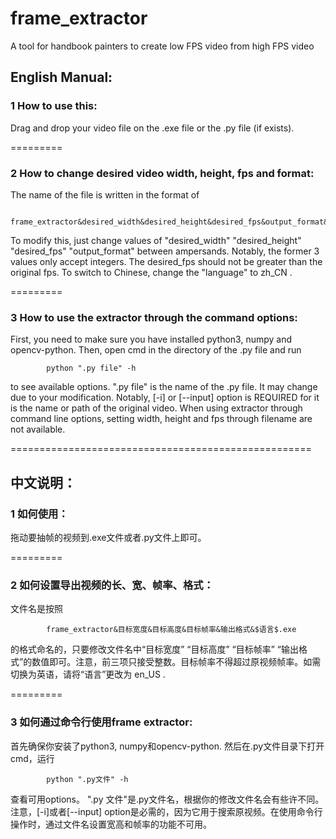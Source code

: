 # frame_extractor
A tool for handbook painters to create low FPS video from high FPS video
## English Manual:
### 1	How to use this:
Drag and drop your video file on the .exe file or the .py file (if exists).

=========

### 2	How to change desired video width, height, fps and format:
The name of the file is written in the format of 

			frame_extractor&desired_width&desired_height&desired_fps&output_format&$language$.exe.

To modify this, just change values of "desired_width" "desired_height" "desired_fps" "output_format" between ampersands. Notably, the former 3 values only accept integers. The desired_fps should not be greater than the original fps. To switch to Chinese, change the "language" to zh_CN .

=========

### 3	How to use the extractor through the command options:
First, you need to make sure you have installed python3, numpy and opencv-python. Then, open cmd in the directory of the .py file and run 
	
			python ".py file" -h 

to see available options. ".py file" is the name of the .py file. It may change due to your modification. Notably, [-i] or [--input] option is REQUIRED for it is the name or path of the original video. When using extractor through command line options, setting width, height and fps through filename are not available.


====================================================


## 中文说明：
### 1	如何使用：
拖动要抽帧的视频到.exe文件或者.py文件上即可。

=========

### 2	如何设置导出视频的长、宽、帧率、格式：
文件名是按照 

			frame_extractor&目标宽度&目标高度&目标帧率&输出格式&$语言$.exe 

的格式命名的，只要修改文件名中“目标宽度” “目标高度” “目标帧率” “输出格式”的数值即可。注意，前三项只接受整数。目标帧率不得超过原视频帧率。如需切换为英语，请将“语言”更改为 en_US .

=========

### 3	如何通过命令行使用frame extractor:
首先确保你安装了python3, numpy和opencv-python. 然后在.py文件目录下打开cmd，运行

			python ".py文件" -h

查看可用options。 ".py 文件"是.py文件名，根据你的修改文件名会有些许不同。注意，[-i]或者[--input] option是必需的，因为它用于搜索原视频。在使用命令行操作时，通过文件名设置宽高和帧率的功能不可用。
